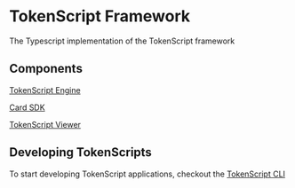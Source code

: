 
# TokenScript Framework

The Typescript implementation of the TokenScript framework

## Components

[TokenScript Engine](./engine-js)

[Card SDK](./card-sdk)

[TokenScript Viewer](./tokenscript-viewer)

## Developing TokenScripts

To start developing TokenScript applications, checkout the [TokenScript CLI](https://github.com/SmartTokenLabs/tokenscript-cli)